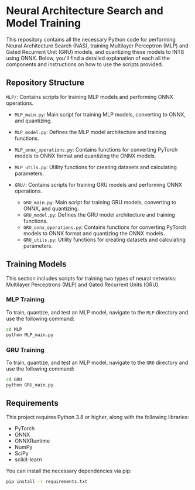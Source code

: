 # Neural Architecture Search and Model Training

This repository contains all the necessary Python code for performing Neural Architecture Search (NAS), training Multilayer Perceptron (MLP)
and Gated Recurrent Unit (GRU) models, and quantizing these models to INT8 using ONNX. Below, you'll find a detailed explanation of each
all the components and instructions on how to use the scripts provided.


## Repository Structure

 `MLP/`: Contains scripts for training MLP models and performing ONNX operations.
  - `MLP_main.py`: Main script for training MLP models, converting to ONNX, and quantizing.
  - `MLP_model.py`: Defines the MLP model architecture and training functions.
  - `MLP_onnx_operations.py`: Contains functions for converting PyTorch models to ONNX format and quantizing the ONNX models.
  - `MLP_utils.py`: Utility functions for creating datasets and calculating parameters.

- `GRU/`: Contains scripts for training GRU models and performing ONNX operations.
  - `GRU_main.py`: Main script for training GRU models, converting to ONNX, and quantizing.
  - `GRU_model.py`: Defines the GRU model architecture and training functions.
  - `GRU_onnx_operations.py`: Contains functions for converting PyTorch models to ONNX format and quantizing the ONNX models.
  - `GRU_utils.py`: Utility functions for creating datasets and calculating parameters.


## Training Models

This section includes scripts for training two types of neural networks: Multilayer Perceptrons (MLP) and Gated Recurrent Units (GRU).

### MLP Training

To train, quantize, and test an MLP model, navigate to the `MLP` directory and use the following command:

```bash
cd MLP
python MLP_main.py
```

### GRU Training

To train, quantize, and test an MLP model, navigate to the `GRU` directory and use the following command:

```bash
cd GRU
python GRU_main.py
```


## Requirements

This project requires Python 3.8 or higher, along with the following libraries:
- PyTorch
- ONNX
- ONNXRuntime
- NumPy
- SciPy
- scikit-learn

You can install the necessary dependencies via pip:

```bash
pip install -r requirements.txt
```
